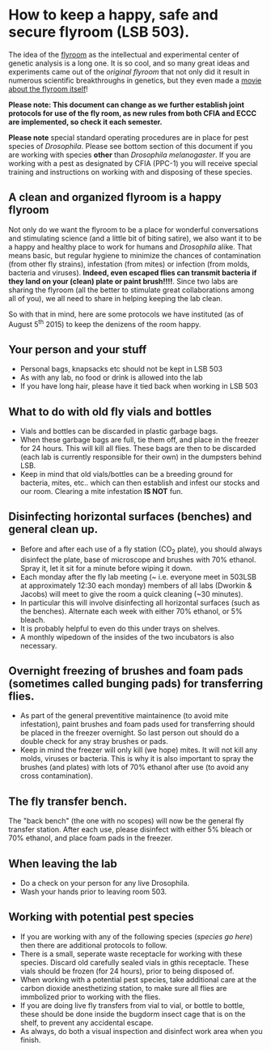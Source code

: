 # How to keep a happy, safe and secure flyroom (LSB 503).

The idea of the [flyroom](https://www.youtube.com/watch?v=zloG5hSEYNk) as the intellectual and experimental center of genetic analysis is a long one. It is so cool, and so many great ideas and experiments came out of the *original flyroom* that not only did it result in numerous scientific breakthroughs in genetics, but they even made a [movie about the flyroom itself](http://www.theflyroom.com/)!

**Please note: This document can change as we further establish joint protocols for use of the fly room, as new rules from both CFIA and ECCC are implemented, so check it each semester.**

**Please note** special standard operating procedures are in place for pest species of *Drosophila*. Please see bottom section of this document if you are working with species **other** than *Drosophila melanogaster*. If you are working with a pest as designated by CFIA (PPC-1) you will receive special training and instructions on working with and disposing of these species.

## A clean and organized flyroom is a happy flyroom

Not only do we want the flyroom to be a place for wonderful conversations and stimulating science (and a little bit of biting satire), we also want it to be a happy and healthy place to work for humans and *Drosophila* alike. That means basic, but regular hygiene to minimize the chances of contamination (from other fly strains), infestation (from mites) or infection (from molds, bacteria and viruses).
**Indeed, even escaped flies can transmit bacteria if they land on your (clean) plate or paint brush!!!!**. Since two labs are sharing the flyroom (all the better to stimulate great collaborations among all of you), we all need to share in helping keeping the lab clean.

So with that in mind, here are some protocols we have instituted (as of August 5<sup>th</sup> 2015) to keep the denizens of the room happy.

## Your person and your stuff
- Personal bags, knapsacks etc should not be kept in LSB 503
- As with any lab, no food or drink is allowed into the lab
- If you have long hair, please have it tied back when working in LSB 503

## What to do with old fly vials and bottles

- Vials and bottles can be discarded in plastic garbage bags.
- When these garbage bags are full, tie them off, and place in the freezer for 24 hours. This will kill all flies. These bags are then to be discarded (each lab is currently responsible for their own) in the dumpsters behind LSB.
- Keep in mind that old vials/bottles can be a breeding ground for bacteria, mites, etc.. which can then establish and infest our stocks and our room. Clearing a mite infestation **IS NOT** fun.

## Disinfecting horizontal surfaces (benches) and general clean up.

- Before and after each use of a fly station (CO<sub>2</sub> plate), you should always disinfect the plate, base of microscope and brushes with 70% ethanol. Spray it, let it sit for a minute before wiping it down. 
- Each monday after the fly lab meeting (~ i.e. everyone meet in 503LSB at approximately 12:30 each monday) members of all labs (Dworkin & Jacobs) will meet to give the room a quick cleaning (~30 minutes).
- In particular this will involve disinfecting all horizontal surfaces (such as the benches). Alternate each week with either 70% ethanol, or 5% bleach. 
- It is probably helpful to even do this under trays on shelves.
- A monthly wipedown of the insides of the two incubators is also necessary.

## Overnight freezing of brushes and foam pads (sometimes called bunging pads) for transferring flies.
- As part of the general preventitive maintainence (to avoid mite infestation), paint brushes and foam pads used for transferring should be placed in the freezer overnight. So last person out should do a double check for any stray brushes or pads.
- Keep in mind the freezer will only kill (we hope) mites. It will not kill any molds, viruses or bacteria. This is why it is also important to spray the brushes (and plates) with lots of 70% ethanol after use (to avoid any cross contamination).

## The fly transfer bench.
The "back bench" (the one with no scopes) will now be the general fly transfer station. After each use, please disinfect with either 5% bleach or 70% ethanol, and place foam pads in the freezer.

## When leaving the lab
- Do a check on your person for any live Drosophila.
- Wash your hands prior to leaving room 503.


## Working with potential pest species
- If you are working with any of the following species (*species go here*) then there are additional protocols to follow.
- There is a small, seperate waste receptacle for working with these species. Discard old carefully sealed vials in gthis receptacle. These vials should be frozen (for 24 hours), prior to being disposed of. 
- When working with a potential pest species, take additional care at the carbon dioxide anesthetizing station, to make sure all flies are immbolized prior to working with the flies.
- If you are doing live fly transfers from vial to vial, or bottle to bottle, these should be done inside the bugdorm insect cage that is on the shelf, to prevent any accidental escape.
- As always, do both a visual inspection and disinfect work area when you finish.
